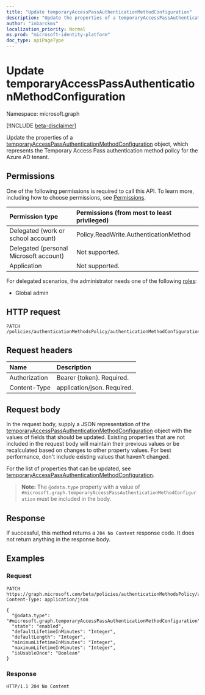```yaml
---
title: "Update temporaryAccessPassAuthenticationMethodConfiguration"
description: "Update the properties of a temporaryAccessPassAuthenticationMethodConfiguration object."
author: "inbarckms"
localization_priority: Normal
ms.prod: "microsoft-identity-platform"
doc_type: apiPageType
---
```


# Update temporaryAccessPassAuthenticationMethodConfiguration
Namespace: microsoft.graph

[!INCLUDE [beta-disclaimer](../../includes/beta-disclaimer.md)]

Update the properties of a [temporaryAccessPassAuthenticationMethodConfiguration](../resources/temporaryaccesspassauthenticationmethodconfiguration.md) object,  which represents the Temporary Access Pass authentication method policy for the Azure AD tenant.

## Permissions
One of the following permissions is required to call this API. To learn more, including how to choose permissions, see [Permissions](/graph/permissions-reference).

|Permission type|Permissions (from most to least privileged)|
|:---|:---|
|Delegated (work or school account)|Policy.ReadWrite.AuthenticationMethod|
|Delegated (personal Microsoft account)|Not supported.|
|Application|Not supported.|

For delegated scenarios, the administrator needs one of the following [roles](/azure/active-directory/users-groups-roles/directory-assign-admin-roles#available-roles):

* Global admin


## HTTP request

<!-- {
  "blockType": "ignored"
}
-->
``` http
PATCH /policies/authenticationMethodsPolicy/authenticationMethodConfigurations/TemporaryAccessPass
```

## Request headers
|Name|Description|
|:---|:---|
|Authorization|Bearer {token}. Required.|
|Content-Type|application/json. Required.|

## Request body
In the request body, supply a JSON representation of the [temporaryAccessPassAuthenticationMethodConfiguration](../resources/temporaryaccesspassauthenticationmethodconfiguration.md) object with the values of fields that should be updated. Existing properties that are not included in the request body will maintain their previous values or be recalculated based on changes to other property values. For best performance, don't include existing values that haven't changed.

For the list of properties that can be updated, see [temporaryAccessPassAuthenticationMethodConfiguration](../resources/temporaryaccesspassauthenticationmethodconfiguration.md).

>**Note:** The `@odata.type` property with a value of `#microsoft.graph.temporaryAccessPassAuthenticationMethodConfiguration` must be included in the body.

## Response

If successful, this method returns a `204 No Content` response code. It does not return anything in the response body.

## Examples

### Request
<!-- {
  "blockType": "request",
  "name": "update_temporaryaccesspassauthenticationmethodconfiguration"
}
-->
``` http
PATCH https://graph.microsoft.com/beta/policies/authenticationMethodsPolicy/authenticationMethodConfigurations/TemporaryAccessPass
Content-Type: application/json

{
  "@odata.type": "#microsoft.graph.temporaryAccessPassAuthenticationMethodConfiguration",
  "state": "enabled",
  "defaultLifetimeInMinutes": "Integer",
  "defaultLength": "Integer",
  "minimumLifetimeInMinutes": "Integer",
  "maximumLifetimeInMinutes": "Integer",
  "isUsableOnce": "Boolean"
}
```

### Response
<!-- {
  "blockType": "response",
  "truncated": true
}
-->
``` http
HTTP/1.1 204 No Content
```

